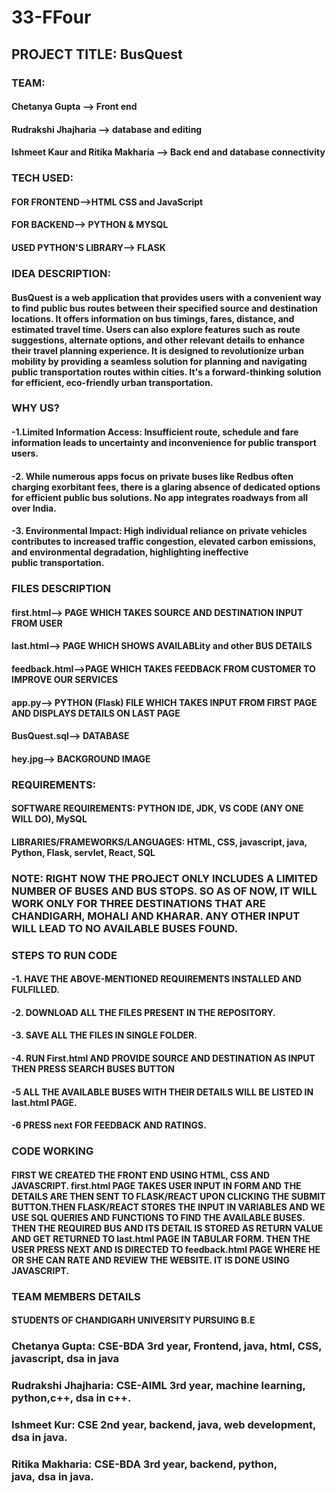 # 33-FFour

## PROJECT TITLE: BusQuest
### TEAM:
#### Chetanya Gupta --> Front end
#### Rudrakshi Jhajharia --> database and editing
#### Ishmeet Kaur and Ritika Makharia --> Back end and database connectivity

### TECH USED: 
#### FOR FRONTEND-->HTML CSS and JavaScript
#### FOR BACKEND--> PYTHON & MYSQL
#### USED PYTHON'S LIBRARY--> FLASK

### IDEA DESCRIPTION:
#### BusQuest is a web application that provides users with a convenient way to find public bus routes between their specified source and destination locations. It offers  information on bus timings, fares, distance, and estimated travel time. Users can also explore features such as route suggestions, alternate options, and other relevant details to enhance their travel planning experience. It is designed to revolutionize urban mobility by providing a seamless solution for planning and navigating public transportation routes within cities. It's a forward-thinking solution for efficient, eco-friendly urban transportation.

### WHY US?
#### -1.Limited Information Access: Insufficient route, schedule and fare information leads to uncertainty and inconvenience for public transport users.
#### -2. While numerous apps focus on private buses like Redbus often charging exorbitant fees, there is a glaring absence of dedicated options for efficient public bus solutions. No app integrates roadways from all over India.
#### -3. Environmental Impact: High individual reliance on private vehicles contributes to increased  traffic congestion, elevated carbon emissions, and environmental degradation, highlighting ineffective public transportation.

### FILES DESCRIPTION
#### first.html--> PAGE WHICH TAKES SOURCE AND DESTINATION INPUT FROM USER
#### last.html--> PAGE WHICH SHOWS AVAILABLity and other BUS DETAILS 
#### feedback.html-->PAGE WHICH TAKES FEEDBACK FROM CUSTOMER TO IMPROVE OUR SERVICES
#### app.py--> PYTHON (Flask) FILE WHICH TAKES INPUT FROM FIRST PAGE AND DISPLAYS DETAILS ON LAST PAGE
#### BusQuest.sql--> DATABASE
#### hey.jpg--> BACKGROUND IMAGE

### REQUIREMENTS:
#### SOFTWARE REQUIREMENTS: PYTHON IDE, JDK, VS CODE (ANY ONE WILL DO), MySQL
#### LIBRARIES/FRAMEWORKS/LANGUAGES: HTML, CSS, javascript, java, Python, Flask, servlet, React, SQL

### NOTE: RIGHT NOW THE PROJECT ONLY INCLUDES A LIMITED NUMBER OF BUSES AND BUS STOPS. SO AS OF NOW, IT WILL WORK ONLY FOR THREE DESTINATIONS THAT ARE CHANDIGARH, MOHALI AND KHARAR. ANY OTHER INPUT WILL LEAD TO NO AVAILABLE BUSES FOUND.

### STEPS TO RUN CODE
#### -1. HAVE THE ABOVE-MENTIONED REQUIREMENTS INSTALLED AND FULFILLED.
#### -2. DOWNLOAD ALL THE FILES PRESENT IN THE REPOSITORY.
#### -3. SAVE ALL THE FILES IN SINGLE FOLDER.
#### -4. RUN First.html AND PROVIDE SOURCE AND DESTINATION AS INPUT THEN PRESS SEARCH BUSES BUTTON
#### -5  ALL THE AVAILABLE BUSES WITH THEIR DETAILS WILL BE LISTED IN last.html PAGE.
#### -6  PRESS next FOR FEEDBACK AND RATINGS.

### CODE WORKING
#### FIRST WE CREATED THE FRONT END USING HTML, CSS AND JAVASCRIPT. first.html PAGE TAKES USER INPUT IN FORM AND THE DETAILS ARE THEN SENT TO FLASK/REACT UPON CLICKING THE SUBMIT BUTTON.THEN FLASK/REACT STORES THE INPUT IN VARIABLES AND WE USE SQL QUERIES AND FUNCTIONS TO FIND THE AVAILABLE BUSES. THEN THE REQUIRED BUS AND ITS DETAIL IS STORED AS RETURN VALUE AND GET RETURNED TO last.html PAGE IN TABULAR FORM. THEN THE USER PRESS NEXT AND IS DIRECTED TO feedback.html PAGE WHERE HE OR SHE CAN RATE AND REVIEW THE WEBSITE. IT IS DONE USING JAVASCRIPT.

### TEAM MEMBERS DETAILS
#### STUDENTS OF CHANDIGARH UNIVERSITY PURSUING B.E
### Chetanya Gupta: CSE-BDA 3rd year, Frontend, java, html, CSS, javascript, dsa in java
### Rudrakshi Jhajharia: CSE-AIML 3rd year, machine learning, python,c++, dsa in c++.
### Ishmeet  Kur: CSE 2nd year, backend, java, web development, dsa in java.
### Ritika Makharia: CSE-BDA 3rd year, backend, python, java, dsa in java.








